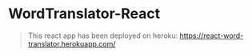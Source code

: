 # WordTranslator-React
> This react app has been deployed on heroku:  https://react-word-translator.herokuapp.com/
